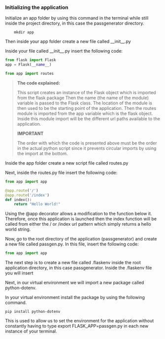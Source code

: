 ### Initializing the application
Initialize an app folder by using this command in the terminal while still inside the project directory, in this case the passgenerator directory.

```batch
    mkdir app
```

Then inside your app folder create a new file called \_\_init__.py

Inside your file called \_\_init__.py insert the following code:

```python
from flask import Flask
app = Flask(__name__)

from app import routes
```

> **The code explained:**
>
>   This script creates an instance of the Flask object which is imported from the flask package
> Then the name (the name of the module) variable is passed to the Flask class. The location of the module is then used to be the starting point of the application. Then the routes module is imported from the app variable which is the flask object. Inside this module import will be the different url paths available to the application.
>
> **IMPORTANT**
>
> The order with which the code is presented above must be the order in the actual python script since it prevents circular imports by using the import at the bottom.

Inside the app folder create a new script file called routes.py

Next, inside the routes.py file insert the following code:

```python
from app import app

@app.route('/')
@app.route('/index')
def index():
    return "Hello World!"
```

Using the @app decorator allows a modification to the function below it. Therefore, once this application is launched then the index function will be called from either the / or /index url pattern which simply returns a hello world string.

Now, go to the root directory of the application (passgenerator) and create a new file called passgen.py.
In this file, insert the following code:
```python
from app import app
```

The next step is to create a new file called .flaskenv inside the root application directory, in this case passgenerator.
Inside the .flaskenv file you will insert

Next, in our virtual environment we will import a new package called python-dotenv.

In your virtual environment install the package by using the following command.
```
pip install python-dotenv
```
This is used to allow us to set the environment for the application without constantly having to type export FLASK_APP=passgen.py in each new instance of your terminal.